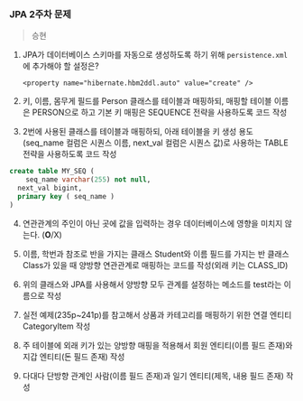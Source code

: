 ### JPA 2주차 문제

> 승현

1. JPA가 데이터베이스 스키마를 자동으로 생성하도록 하기 위해 `persistence.xml`에 추가해야 할 설정은?

   ```
   <property name="hibernate.hbm2ddl.auto" value="create" />
   ```

   

2. 키, 이름, 몸무게 필드를 Person 클래스를 테이블과 매핑하되, 매핑할 테이블 이름은 PERSON으로 하고 기본 키 매핑은 SEQUENCE 전략을 사용하도록 코드 작성



3. 2번에 사용된 클래스를 테이블과 매핑하되, 아래 테이블을 키 생성 용도(seq_name 컬럼은 시퀀스 이름, next_val 컬럼은 시퀀스 값)로 사용하는 TABLE 전략을 사용하도록 코드 작성

```sql
create table MY_SEQ (
	seq_name varchar(255) not null, 
  next_val bigint,
  primary key ( seq_name )
)
```





4. 연관관계의 주인이 아닌 곳에 값을 입력하는 경우 데이터베이스에 영향을 미치지 않는다. (**O**/X)



5. 이름, 학번과 참조로 반을 가지는 클래스 Student와 이름 필드를 가지는 반 클래스 Class가 있을 때 양방향 연관관계로 매핑하는 코드를 작성(외래 키는 CLASS_ID)

   

6. 위의 클래스와 JPA를 사용해서 양방향 모두 관계를 설정하는 메소드를 test라는 이름으로 작성

   

7. 실전 예제(235p~241p)를 참고해서 상품과 카테고리를 매핑하기 위한 연결 엔티티 CategoryItem 작성

   

8. 주 테이블에 외래 키가 있는 양방향 매핑을 적용해서 회원 엔티티(이름 필드 존재)와 지갑 엔티티(돈 필드 존재) 작성

   

9. 다대다 단방향 관계인 사람(이름 필드 존재)과 일기 엔티티(제목, 내용 필드 존재) 작성